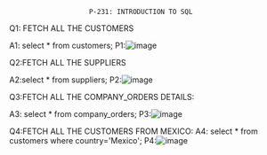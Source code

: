 						P-231: INTRODUCTION TO SQL

Q1: FETCH ALL THE CUSTOMERS

A1: select * from customers;
P1:![image](https://github.com/abinaya2006/P231/assets/72507845/71b151f7-dd20-4e5c-8d23-a03013058a9f)


Q2:FETCH ALL THE SUPPLIERS

A2:select * from suppliers;
P2:![image](https://github.com/abinaya2006/P231/assets/72507845/987354d8-16c0-42c3-9b9b-b4255ed4cee6)


Q3:FETCH ALL THE COMPANY_ORDERS DETAILS:

A3: select * from company_orders;
P3:![image](https://github.com/abinaya2006/P231/assets/72507845/3d9cec01-d54f-4e53-91a7-b4c7d3c581a1)


Q4:FETCH ALL THE CUSTOMERS FROM MEXICO:
A4: select * from customers where country='Mexico';
P4:![image](https://github.com/abinaya2006/P231/assets/72507845/73688c7a-0144-435c-b6be-555eea917059)
